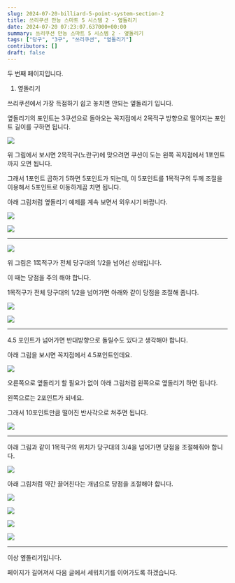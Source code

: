 ```yaml
---
slug: 2024-07-20-billiard-5-point-system-section-2
title: 쓰리쿠션 만능 스마트 5 시스템 2 - 옆돌리기
date: 2024-07-20 07:23:07.637000+00:00
summary: 쓰리쿠션 만능 스마트 5 시스템 2 - 옆돌리기
tags: ["당구", "3구", "쓰리쿠션", "옆돌리기"]
contributors: []
draft: false
---
```


두 번째 페이지입니다.

1. 옆돌리기

쓰리쿠션에서 가장 득점하기 쉽고 놓치면 안되는 옆돌리기 입니다.

옆돌리기의 포인트는 3쿠션으로 돌아오는 꼭지점에서 2목적구 방향으로 떨어지는 포인트 길이를 구하면 됩니다.

![](https://blogger.googleusercontent.com/img/a/AVvXsEjQttKHyXaXVu6T9xHOuKW80uwN7WJQQekgYQZX4LVEFv-I6v084mcJPoO4DqZCmkiGdvAJbJV-Epa3He86Xe141-0MOlCD_zZtHRf39PFU0rPW2r2yx_mg6HglZAnVsTYrXRzmO_-rd-KVyA1B3uO7uUH625dzQUBa1MuH0Lq2uVQaJHJoV0s7GMG1wXA)

위 그림에서 보시면 2목적구(노란구)에 맞으려면 쿠션이 도는 왼쪽 꼭지점에서 1포인트까지 오면 됩니다.

그래서 1포인트 곱하기 5하면 5포인트가 되는데, 이 5포인트를 1목적구의 두께 조절을 이용해서 5포인트로 이동하게끔 치면 됩니다.

아래 그림처럼 옆돌리기 예제를 계속 보면서 외우시기 바랍니다.

![](https://blogger.googleusercontent.com/img/a/AVvXsEiDH49Gri2YFfOVrkkjt0W1AXM4lovk-ycQbdxkuin5U34dInNb_az2jEPe5iUvoWjWoVw6osxP5BeJEaCynxQVt9RS-xMaWx1Mk6QAFFDMNL6KWQnGDFhDasciqEvglZhRfro9XlaxdbLMKLcBFrI4bRrmsnaVdo8zaTDDUNKuRVNXkJ9zd7FtYYE0EmY)


![](https://blogger.googleusercontent.com/img/a/AVvXsEjoAFv93K-xXZ6UcRudh2ZjW3thr3UnjSf3x8Hz6lygbOcKK05s6U9OkhkGwHVuYaZGt7m5INxzX-OZZKxWVHyFDzWHRU5zrhDoIV4DhSyDNKCAKn2kHv7Bex1Re5W_TFz5UFPtMQoFmKC0PGiOg4OY8vh5uuY0wJmjN-upWZngYrDQInKLdqwrUM9xTi0)

---

![](https://blogger.googleusercontent.com/img/a/AVvXsEirB6fqOnPPZvQzeTUVI69ln6S8V-cy50sZjc4I1M3JH1kzscBtOLKnvrU1q1k6kSspKqTvuvG9IHI6LJIdjzXBXg3jeOI98H1K3m8k_rcA140ftmtDrk83E_WZCxC4JkhbLu1Wbp5mjiRyUhvq8FL_bSv7T7P_3egU8LMbfj4juePqDnpf0wkNMxoRSiU)

위 그림은 1목적구가 전체 당구대의 1/2을 넘어선 상태입니다.

이 때는 당점을 주의 해야 합니다.

1목적구가 전체 당구대의 1/2을 넘어가면 아래와 같이 당점을 조절해 줍니다.

![](https://blogger.googleusercontent.com/img/a/AVvXsEh1E8JqogWCRXmSxqe-xlXIPQbQzKOj9s3iBZfeQrjawLOUkiFuI47i7iZsvp8PxpI1S9p4Eq6On7ENl-fTapYKHkwz946TmcgidNVNYwYHqBWgZPmBhnnFnCFGg2MLEUmOmBg4aN8p9AQOE8_9prKgZoGeMhWBWKdfAN3JsvkVdxoJucZXwYzq9VflwJA)

![](https://blogger.googleusercontent.com/img/a/AVvXsEgovCk7h0q-f62GzW9jQfR4gBcof89bbj9Ni9Ru-3gzTt0tx_4NruMArbLqvJqfIaPg-j8rC2i2TjmvOCbdEZaf2R38EDuxZL8x18X01X6kGDuBK0C94D5WN-UezPFQmoibr24gmsjR6RI7xaveU9U6QRYgo8hNkuBVtFgDSsiOCuwxyR-s4lvNjmzenD0)

---

4.5 포인트가 넘어가면 반대방향으로 돌릴수도 있다고 생각해야 합니다.

아래 그림을 보시면 꼭지점에서 4.5포인트인데요.

![](https://blogger.googleusercontent.com/img/a/AVvXsEg5VW15OaNOpb-aZex-yTKk2eTqT_WlRYCV2yX9dbp6JWmd4MO5VEV8V6_eQ5mF58XlEpRG2eCCkYQhcijA23D_5_nPxZugcXT-mEUyO4JuEfffpUEsHEwvsX8-9b_N01hLYijSPsBPq98wNsaunU_-QbQ-woML2A2HBGKFA3IDwS1KFT8H8wglcgdO9a0)

오른쪽으로 옆돌리기 할 필요가 없이 아래 그림처럼 왼쪽으로 옆돌리기 하면 됩니다.

왼쪽으로는 2포인트가 되네요.

그래서 10포인트만큼 떨어진 반사각으로 쳐주면 됩니다.

![](https://blogger.googleusercontent.com/img/a/AVvXsEiMkI1Fl14J8869-M6gMWUJAbgk7wMAXzM-2TEfs5vYiGXfhBlTW19GC2RofaoqdEixadUoNkc5VRGt7HUdUq4JGUKTmLbDh99wQDL-ZBOta29O0ImxiHBxA9hlCwIWeIH-uiHAuNUvXSZrabYfRV8Pljkrvn9mdU3Kh6SM2A0n1W3hEP3wu3ChEWu4hQ0)

---

아래 그림과 같이 1목적구의 위치가 당구대의 3/4을 넘어가면 당점을 조절해줘야 합니다.

![](https://blogger.googleusercontent.com/img/a/AVvXsEipfmd8ZDFpPGuOvz1nJtvd-cuwlEdxAkTgAgRp3vGbGmHM0ad3ple7pkPwwve2l_XETWvY_-sFGsbqcrPNainsKSwDfhk-XljdUaNyhwzrlAwagY9RwsNJ2_Hcoo9fDuCR0BK17RW3K_E2koq5_RQlxWbmzGs5aSSOPvARhvg1_jyNPSfZKVRKIbQzwyE)

아래 그림처럼 약간 끌어친다는 개념으로 당점을 조절해야 합니다.

![](https://blogger.googleusercontent.com/img/a/AVvXsEj6ZDxsjsuiFnu0BvSroTYBQlwiUNF60Lsz9cwP5yVAFpFnQQ_obGBCIj11wMSJBkcwTtGH9tvbJviYf20-evuNpa2_oR-mCQdMSoIBDHmdWIXs12n02HnDUaxFwBdiEMa37AWC4-tyMtdiOX6uP4KXt79Y_HuY7G2bb0vnH1EVLfWmKgGdbzpczzwVtXI)

![](https://blogger.googleusercontent.com/img/a/AVvXsEi5l1bzcCkvYznhRnNft63ca4B9c4K4KVYsj7AC_Err861AYBZ7HM1wpmqeMI6WL9OADBy5jq5EB7eqt2WfeTyV63gkwyfERqqqeVHJsLnowWoPihP8FedG_HTm2deQsium1FCzE9wlsckv_nJ1IHrWLjZnDOVRqASRn8bY0OpdhB_vyTZcVyeT7PTi6ec)

![](https://blogger.googleusercontent.com/img/a/AVvXsEi09C9uGrZLs5Ug4BQHMrz86texv-PafTjlxoGvamkDgLx2EmiYO4yJWraN_1Qtca64aRA2YPhvhlw9P4LYIu2g3iUIGjtGM2ww06JsVvwoxVOV0GG9lGSHAWKMnZwoNzo3jqeFz4JoCSZCn4ljd34enwaaJMYjya-lkUSuLEd6cMOY9jMFxPh0u5E01go)

![](https://blogger.googleusercontent.com/img/a/AVvXsEjM4IHkkV76AEzqZH8FDGLZOv4xbXlfGroEc2TS-Zi1KPwJg_HSKHLYTkrtt4sWJmE8uA2oKNveZLsFUfq_flgSqWDdJ6F0Fc4aSdMet0gm2nY0CWAhs73ksXO3HyY9FeKKPS-87wEU6p15Yg1rN17JyolBmW51CuXtdnDF96F8d4Q7i4xTz2CS0FT8WNU)

---

이상 옆돌리기입니다.

페이지가 길어져서 다음 글에서 세워치기를 이어가도록 하겠습니다.
